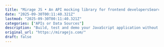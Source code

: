 ```yaml
---
title: "Mirage JS • An API mocking library for frontend developersSearchDiscordTwitterGitHubiOSSpinner"
date: "2025-09-30T00:11:40.321Z"
lastmod: "2025-09-30T00:11:40.321Z"
categories: ["APIs or Data Sources"]
description: "Build, test and demo your JavaScript application without an API"
original_url: "https://miragejs.com/"
draft: false
---
```

